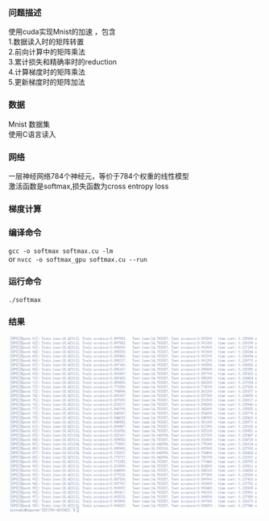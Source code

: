 ### 问题描述
使用cuda实现Mnist的加速 ，包含  
1.数据读入时的矩阵转置  
2.前向计算中的矩阵乘法  
3.累计损失和精确率时的reduction  
4.计算梯度时的矩阵乘法  
5.更新梯度时的矩阵加法  

### 数据
Mnist 数据集  
使用C语言读入  

### 网络
一层神经网络784个神经元，等价于784个权重的线性模型  
激活函数是softmax,损失函数为cross entropy loss

### 梯度计算

### 编译命令
`gcc -o softmax softmax.cu -lm`   
or
`nvcc -o softmax_gpu softmax.cu --run`
### 运行命令
`./softmax` 
### 结果
![结果](https://raw.githubusercontent.com/yulinlina/Cuda-Note/main/12%20Softmax/gpu%E7%BB%93%E6%9E%9C.png)
